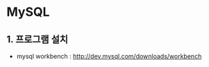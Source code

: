 # MySQL
## 1. 프로그램 설치
* mysql workbench : http://dev.mysql.com/downloads/workbench


```select * from
```
